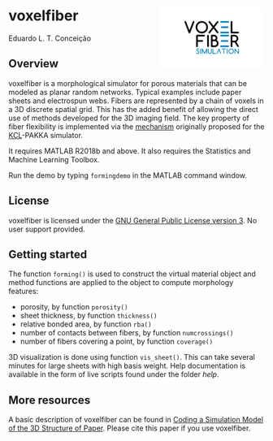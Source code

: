 
<!-- README.md is generated from README.Rmd. Please edit that file -->

# voxelfiber <img src="help/figures/logo.png" align="right" height="120" />

Eduardo L. T. Conceição

## Overview

voxelfiber is a morphological simulator for porous materials that can be
modeled as planar random networks. Typical examples include paper sheets
and electrospun webs. Fibers are represented by a chain of voxels in a
3D discrete spatial grid. This has the added benefit of allowing the
direct use of methods developed for the 3D imaging field. The key
property of fiber flexibility is implemented via the
[mechanism](https://doi.org/10.1103/PhysRevLett.73.3475) originally
proposed for the [KCL](http://kcl.fi)-PAKKA simulator.

It requires MATLAB R2018b and above. It also requires the Statistics and
Machine Learning Toolbox.

Run the demo by typing `formingdemo` in the MATLAB command window.

## License

voxelfiber is licensed under the [GNU General Public License
version 3](https://opensource.org/licenses/GPL-3.0). No user support
provided.

## Getting started

The function `forming()` is used to construct the virtual material
object and method functions are applied to the object to compute
morphology features:

  - porosity, by function `porosity()`
  - sheet thickness, by function `thickness()`
  - relative bonded area, by function `rba()`
  - number of contacts between fibers, by function `numcrossings()`
  - number of fibers covering a point, by function `coverage()`

3D visualization is done using function `vis_sheet()`. This can take
several minutes for large sheets with high basis weight. Help
documentation is available in the form of live scripts found under the
folder *help*.

## More resources

A basic description of voxelfiber can be found in [Coding a Simulation
Model of the 3D Structure of
Paper](https://doi.org/10.1007/978-3-642-12712-0_27). Please cite this
paper if you use voxelfiber.
